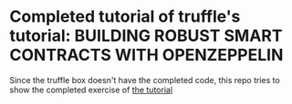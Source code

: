 # Completed tutorial of truffle's tutorial: BUILDING ROBUST SMART CONTRACTS WITH OPENZEPPELIN

Since the truffle box doesn't have the completed code, this repo tries to show the completed exercise of [the tutorial](https://truffleframework.com/tutorials/robust-smart-contracts-with-openzeppelin)
